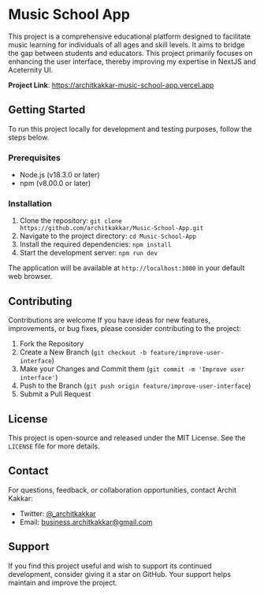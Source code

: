 # Music School App

This project is a comprehensive educational platform designed to facilitate music learning for individuals of all ages and skill levels. It aims to bridge the gap between students and educators. This project primarily focuses on enhancing the user interface, thereby improving my expertise in NextJS and Aceternity UI.

**Project Link**: https://architkakkar-music-school-app.vercel.app

## Getting Started

To run this project locally for development and testing purposes, follow the steps below.

### Prerequisites

- Node.js (v18.3.0 or later)
- npm (v8.00.0 or later)

### Installation

1. Clone the repository: `git clone https://github.com/architkakkar/Music-School-App.git`
2. Navigate to the project directory: `cd Music-School-App`
3. Install the required dependencies: `npm install`
4. Start the development server: `npm run dev`

The application will be available at `http://localhost:3000` in your default web browser.

## Contributing

Contributions are welcome If you have ideas for new features, improvements, or bug fixes, please consider contributing to the project:

1. Fork the Repository
2. Create a New Branch (`git checkout -b feature/improve-user-interface`)
3. Make your Changes and Commit them (`git commit -m 'Improve user interface'`)
4. Push to the Branch (`git push origin feature/improve-user-interface`)
5. Submit a Pull Request

## License

This project is open-source and released under the MIT License. See the `LICENSE` file for more details.

## Contact

For questions, feedback, or collaboration opportunities, contact Archit Kakkar:

- Twitter: [@\_architkakkar](https://twitter.com/_architkakkar)
- Email: business.architkakkar@gmail.com

## Support

If you find this project useful and wish to support its continued development, consider giving it a star on GitHub. Your support helps maintain and improve the project.
